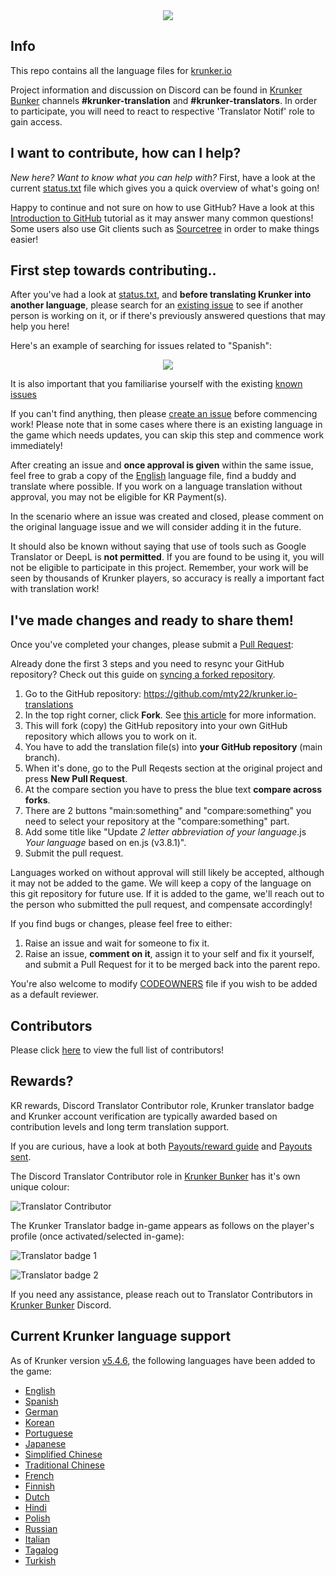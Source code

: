 <div align="center">
<a href="https://krunker.io" target="_blank"><img src="https://site.idle.host/img/Translation_Projekt.png"></a>
<br>
</div>


## Info

This repo contains all the language files for [krunker.io](https://krunker.io)

Project information and discussion on Discord can be found in [Krunker Bunker](https://discord.gg/krunker) channels **#krunker-translation** and **#krunker-translators**. In order to participate, you will need to react to respective 'Translator Notif' role to gain access.

## I want to contribute, how can I help?
*New here? Want to know what you can help with?* First, have a look at the current [status.txt](https://github.com/mty22/krunker.io-translations/blob/main/status.txt) file which gives you a quick overview of what's going on!

Happy to continue and not sure on how to use GitHub? Have a look at this [Introduction to GitHub](https://lab.github.com/githubtraining/introduction-to-github) tutorial as it may answer many common questions! Some users also use Git clients such as [Sourcetree](https://www.sourcetreeapp.com/) in order to make things easier!

## First step towards contributing..
After you've had a look at [status.txt](https://raw.githubusercontent.com/mty22/krunker.io-translations/main/status.txt), and **before translating Krunker into another language**, please search for an [existing issue](https://github.com/mty22/krunker.io-translations/issues) to see if another person is working on it, or if there's previously answered questions that may help you here!

Here's an example of searching for issues related to "Spanish":

<div align="center">
<a href="https://github.com/mty22/krunker.io-translations/issues?q=Spanish" target="_blank"><img src="https://c8.idle.host/img/github-search-feature.jpg"></a>
<br>
</div>

It is also important that you familiarise yourself with the existing [known issues](https://github.com/mty22/krunker.io-translations/blob/main/KNOWN_ISSUES.md)

If you can't find anything, then please [create an issue](https://github.com/mty22/krunker.io-translations/issues/new) before commencing work! Please note that in some cases where there is an existing language in the game which needs updates, you can skip this step and commence work immediately!

After creating an issue and **once approval is given** within the same issue, feel free to grab a copy of the [English](https://github.com/mty22/krunker.io-translations/blob/main/en.js) language file, find a buddy and translate where possible. If you work on a language translation without approval, you may not be eligible for KR Payment(s).

In the scenario where an issue was created and closed, please comment on the original language issue and we will consider adding it in the future.

It should also be known without saying that use of tools such as Google Translator or DeepL is **not permitted**. If you are found to be using it, you will not be eligible to participate in this project. Remember, your work will be seen by thousands of Krunker players, so accuracy is really a important fact with translation work!

## I've made changes and ready to share them!
Once you've completed your changes, please submit a [Pull Request](https://docs.github.com/en/github/collaborating-with-issues-and-pull-requests/creating-a-pull-request-from-a-fork):

Already done the first 3 steps and you need to resync your GitHub repository? Check out this guide on [syncing a forked repository](https://docs.github.com/en/github/collaborating-with-issues-and-pull-requests/syncing-a-fork).

1. Go to the GitHub repository: https://github.com/mty22/krunker.io-translations
2. In the top right corner, click **Fork**. See [this article](https://docs.github.com/en/github/getting-started-with-github/fork-a-repo) for more information.
3. This will fork (copy) the GitHub repository into your own GitHub repository which allows you to work on it.
4. You have to add the translation file(s) into **your GitHub repository** (main branch).
5. When it's done, go to the Pull Reqests section at the original project and press **New Pull Request**.
6. At the compare section you have to press the blue text **compare across forks**.
7. There are 2 buttons "main:something" and "compare:something" you need to select your repository at the "compare:something" part.
8. Add some title like "Update *2 letter abbreviation of your language*.js *Your language* based on en.js (v3.8.1)".
9. Submit the pull request.

Languages worked on without approval will still likely be accepted, although it may not be added to the game. We will keep a copy of the language on this git repository for future use. If it is added to the game, we'll reach out to the person who submitted the pull request, and compensate accordingly!

If you find bugs or changes, please feel free to either:

 1) Raise an issue and wait for someone to fix it.
 2) Raise an issue, **comment on it**, assign it to your self and fix it yourself, and submit a Pull Request for it to be merged back into the parent repo.

You're also welcome to modify [CODEOWNERS](https://github.com/mty22/krunker.io-translations/blob/main/CODEOWNERS) file if you wish to be added as a default reviewer.

## Contributors

Please click [here](https://github.com/mty22/krunker.io-translations/blob/main/CONTRIBUTORS.md) to view the full list of contributors!

## Rewards?
KR rewards, Discord Translator Contributor role, Krunker translator badge and Krunker account verification are typically awarded based on contribution levels and long term translation support.

If you are curious, have a look at both [Payouts/reward guide](https://github.com/mty22/krunker.io-translations/blob/main/kr_payment_guide.txt) and [Payouts sent](https://github.com/mty22/krunker.io-translations/blob/main/kr_payouts.csv).

The Discord Translator Contributor role in [Krunker Bunker](https://discord.gg/krunker) has it's own unique colour:

![Translator Contributor](https://site.idle.host/img/kb-translator-role-v2.png)

The Krunker Translator badge in-game appears as follows on the player's profile (once activated/selected in-game):

![Translator badge 1](https://site.idle.host/img/translator-badge-1.png)

![Translator badge 2](https://site.idle.host/img/translator-badge-2.png)

If you need any assistance, please reach out to Translator Contributors in [Krunker Bunker](https://discord.gg/krunker) Discord.

## Current Krunker language support

As of Krunker version [v5.4.6](https://krunker.io/docs/versions.txt), the following languages have been added to the game:

- [English](https://github.com/mty22/krunker.io-translations/blob/main/en.js)
- [Spanish](https://github.com/mty22/krunker.io-translations/blob/main/es.js)
- [German](https://github.com/mty22/krunker.io-translations/blob/main/de.js)
- [Korean](https://github.com/mty22/krunker.io-translations/blob/main/kr.js)
- [Portuguese](https://github.com/mty22/krunker.io-translations/blob/main/pr.js)
- [Japanese](https://github.com/mty22/krunker.io-translations/blob/main/jp.js)
- [Simplified Chinese](https://github.com/mty22/krunker.io-translations/blob/main/zh.js)
- [Traditional Chinese](https://github.com/mty22/krunker.io-translations/blob/main/zhtr.js)
- [French](https://github.com/mty22/krunker.io-translations/blob/main/fr.js)
- [Finnish](https://github.com/mty22/krunker.io-translations/blob/main/fi.js)
- [Dutch](https://github.com/mty22/krunker.io-translations/blob/main/nl.js)
- [Hindi](https://github.com/mty22/krunker.io-translations/blob/main/hi.js)
- [Polish](https://github.com/mty22/krunker.io-translations/blob/main/pl.js)
- [Russian](https://github.com/mty22/krunker.io-translations/blob/main/ru.js)
- [Italian](https://github.com/mty22/krunker.io-translations/blob/main/it.js)
- [Tagalog](https://github.com/mty22/krunker.io-translations/blob/main/tg.js)
- [Turkish](https://github.com/mty22/krunker.io-translations/blob/main/tr.js)

